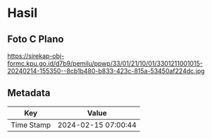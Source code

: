 # Hasil

## Foto C Plano

https://sirekap-obj-formc.kpu.go.id/d7b9/pemilu/ppwp/33/01/21/10/01/3301211001015-20240214-155350--8cb1b480-b833-423c-815a-53450af224dc.jpg


## Metadata

| Key        | Value               |
| ---------- | ------------------- |
| Time Stamp | 2024-02-15 07:00:44 |



